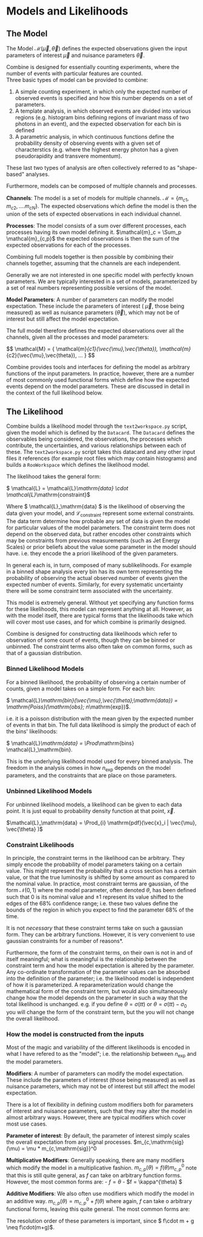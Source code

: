 # Models and Likelihoods

## The Model

The Model $\mathcal{M}(\vec{\mu},\vec{\theta})$ defines the expected observations given the input parameters of interest $\vec{\mu}$ and nuisance parameters $\vec{\theta}$.

Combine is designed for essentially counting experiments, where the number of events with particular features are counted.  
Three basic types of model can be provided to combine:

1. A simple counting experiment, in which only the expected number of observed events is specified and how this number depends on a set of parameters.
2. A template analysis, in which observed events are divided into various regions (e.g. histogram bins defining regions of invariant mass of two photons in an event), and the expected observation for each bin is defined
3. A parametric analysis, in which continuous functions define the probability density of observing events with a given set of characterstics (e.g. where the highest energy photon has a given pseudorapidity and transvere momentum).

These last two types of analysis are often collectively referred to as "shape-based" analyses. 

Furthermore, models can be composed of multiple channels and processes.

**Channels**: The model is a set of models for multiple channels. $\mathcal{M} = \{ m_{c1}, m_{c2}, .... m_{cN}\}$. 
    The expected observations which define the model is then the union of the sets of expected observations in each individual channel.

**Processes**: The model consists of a sum over different processes, each processes having its own model defining it. $\mathcal{m}_c =  \Sum_p \mathcal{m}_{c,p}$
    the expected observations is then the sum of the expected observations for each of the processes.

Combining full models together is then possible by combining their channels together, assuming that the channels are each independent.

Generally we are not interested in one specific model with perfectly known parameters. We are typically interested in a set of models, parameterized by a set of real numbers representing possible versions of the model.

**Model Parameters**: A number of parameters can modify the model expectation. These include the parameters of interest ( $\vec{\mu}$, those being measured) as well as nuisance parameters ($\vec{\theta}$), which may not be of interest but still affect the model expectation.

The full model therefore defines the expected observations over all the channels, given all the processes and model parameters:

$$ \mathcal{M} = \{ \mathcal{m}_{c1}(\vec{\mu},\vec{\theta}), \mathcal{m}_{c2}(\vec{\mu},\vec{theta}), ... } $$

Combine provides tools and interfaces for defining the model as arbitrary functions of the input parameters.
In practice, however, there are a number of most commonly used functional forms which define how the expected events depend on the model parameters.
These are discussed in detail in the context of the full likelihood below.

## The Likelihood 

Combine builds a likelihood model through the `text2workspace.py` script, given the model which is defined by the `Datacard`.
The `Datacard` defines the observables being considered, the observations, the processes which contribute, the uncertainties, and various relationships between each of these.
The `text2workspace.py` script takes this datacard and any other input files it references (for example root files which may contain histograms) and builds a `RooWorkspace` which defines the likelihood model.

The likelihood takes the general form:

$ \mathcal{L} =  \mathcal{L}_\mathrm{data} \cdot \mathcal{L}_\mathrm{constraint}$

Where $ \mathcal{L}_\mathrm{data} $ is the likelihood of observing the data given your model, and $\mathcal{L}_\mathrm{constraint}$ represent some external constraints.
The data term determine how probable any set of data is given the model for particular values of the model parameters. 
The constraint term does not depend on the observed data, but rather encodes other constraints which may be constraints from previous measurements (such as Jet Energy Scales) or prior beliefs about the value some parameter in the model should have. i.e. they encode the a priori likelihood of the given parameters.

In general each is, in turn, composed of many sublikelihoods. 
For example in a binned shape analysis every bin has its own term representing the probability of observing the actual observed number of events given the expected number of events.
Similarly, for every systematic uncertainty there will be some constraint term associated with the uncertainty.

This model is extremely general. Without yet specifying any function forms for these likelihoods, this model can represent anything at all.
However, as with the model itself, there are typical forms that the likelihoods take which will cover most use cases, and for which combine is primarily designed.

Combine is designed for constructing data likelihoods which refer to observation of some count of events, though they can be binned or unbinned.
The constraint terms also often take on common forms, such as that of a gaussian distribution.

### Binned Likelihood Models

For a binned likelihood, the probability of observing a certain number of counts, given a model takes on a simple form. For each bin:

$ \mathcal{L}_\mathrm{bin}(\vec{\mu},\vec{\theta};\mathrm{data}) = \mathrm{Poiss}(\mathrm{obs}; n_\mathrm{exp})$.

i.e. it is a poisson distribution with the mean given by the expected number of events in that bin. 
The full data likelihood is simply the product of each of the bins' likelihoods:

$ \mathcal{L}_\mathrm{data} = \Prod_\mathrm{bins} \mathcal{L}_\mathrm{bin}.

This is the underlying likelihood model used for every binned analysis. 
The freedom in the analysis comes in how $n_\mathrm{exp}$ depends on the model parameters, and the constraints that are place on those parameters.

### Unbinned Likelihood Models

For unbinned likelihood models, a likelihood can be given to each data point. It is just equal to probability density function at that point, $\vec{x}$.

$\mathcal{L}_\mathrm{data} = \Prod_{i} \mathrm{pdf}(\vec{x}_i | \vec{\mu}, \vec{\theta} )$

### Constraint Likelihoods

In principle, the constraint terms in the likelihood can be arbitrary. 
They simply encode the probability of model parameters taking on a certain value.
This might represent the probability that a cross section has a certain value, or that the true luminosity is shifted by some amount as compared to the nominal value.
In practice, most constraint terms are gaussian, of the form $\mathcal{N}(0,1)$ where the model parameter, often denoted $\theta$, has been defined such that 0 is its nominal value and $\pm1$ represent its value shifted to the edges of the 68\% confidence range; i.e. these two values define the bounds of the region in which you expect to find the parameter 68\% of the time.

It is not *necessary* that these constraint terms take on such a gaussian form. They can be arbitrary functions.
However, it is very convenient to use gaussian constraints for a number of reasons\*. 

Furthermore, the form of the constraint terms, on their own is not in and of itself meaningful; what is meaningful is the relationship between the constraint term and how the model expectation is altered by the parameter.
Any co-ordinate transformation of the parameter values can be absorbed into the definition of the parameter; i.e. the likelihood model is independent of how it is parameterized.
A reparameterization would change the mathematical form of the constraint term, but would also simultaneously change how the model depends on the parameter in such a way that the total likelihood is unchanged.
e.g. if you define  $\theta = \sigma(tt)$ or $\theta = \sigma(tt) - \sigma_0$ you will change the form of the constraint term, but the you will not change the overall likelihood.


### How the model is constructed from the inputs

Most of the magic and variability of the different likelihoods is encoded in what I have refered to as the "model"; i.e. the relationship between $n_\mathrm{exp}$ and the model parameters.



**Modifiers**: A number of parameters can modify the model expectation. These include the parameters of interest (those being measured) as well as nuisance parameters, which may not be of interest but still affect the model expectation.

There is a lot of flexibility in defining custom modifiers both for parameters of interest and nuisance parameters, such that they may alter the model in almost arbitrary ways.
However, there are typical modifiers which cover most use cases.

**Parameter of interest**: By default, the parameter of interest simply scales the overall expectation from any signal processes. $m_{c,\mathrm{sig}(\mu) = \mu * m_{c,\mathrm{sig}}^0

**Multiplicative Modifiers**: Generally speaking, there are many modifiers which modify the model in a multiplicative fashion. $m_{c,p}(\theta) = f(\theta) m_{c,p}^0$
    note that this is still quite general, as $f$ can take on arbitrary function forms.
    However, the most common forms are:
        - $f = \theta$
        - $f = \kappa^{\theta} $

**Additive Modifiers**: We also often use modifiers which modify the model in an additive way. $m_{c,p}(\theta) = m_{c,p}^0 + f(\theta)$
    where again, $f$ can take o arbitrary functional forms, leaving this quite general.
    The most common forms are:
        

The resolution order of these parameters is important, since $ f\cdot m + g \neq f\cdot(m+g)$. 




